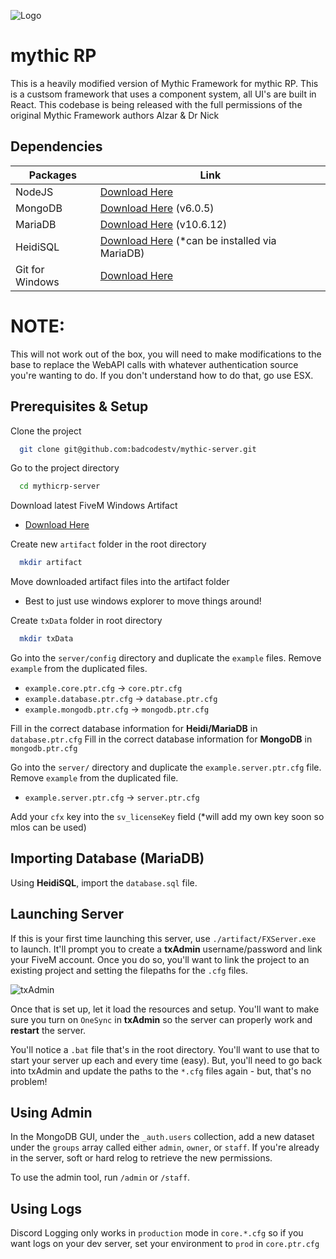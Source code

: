 ![Logo](https://i.ibb.co/Tm01NWq/banner.png)
# mythic RP
This is a heavily modified version of Mythic Framework for mythic RP. This is a custsom framework that uses a component system, all UI's are built in React. This codebase is being released with the full permissions of the original Mythic Framework authors Alzar & Dr Nick

## Dependencies

| Packages          | Link                                                                |
| ----------------- | ------------------------------------------------------------------ |
| NodeJS | [Download Here](https://nodejs.org/en/download?text=+) |
| MongoDB | [Download Here](https://www.mongodb.com/try/download/community) (v6.0.5) |
| MariaDB | [Download Here](https://mariadb.org/download/?t=mariadb&p=mariadb&r=10.6.12&os=windows&cpu=x86_64&pkg=msi&m=acorn) (v10.6.12)
| HeidiSQL | [Download Here](https://www.heidisql.com/download.php) (*can be installed via MariaDB)
| Git for Windows | [Download Here](https://git-scm.com/download/win)

# NOTE:
This will not work out of the box, you will need to make modifications to the base to replace the WebAPI calls with whatever authentication source you're wanting to do. If you don't understand how to do that, go use ESX.

## Prerequisites & Setup

Clone the project

```bash
  git clone git@github.com:badcodestv/mythic-server.git
```

Go to the project directory

```bash
  cd mythicrp-server
```

Download latest FiveM Windows Artifact
- [Download Here](https://runtime.fivem.net/artifacts/fivem/build_server_windows/master/)

Create new `artifact` folder in the root directory

```bash
  mkdir artifact
```

Move downloaded artifact files into the artifact folder
- Best to just use windows explorer to move things around!


Create `txData` folder in root directory

```bash
  mkdir txData
```

Go into the `server/config` directory and duplicate the `example` files. Remove `example` from the duplicated files.

- `example.core.ptr.cfg` -> `core.ptr.cfg`
- `example.database.ptr.cfg` -> `database.ptr.cfg`
- `example.mongodb.ptr.cfg` -> `mongodb.ptr.cfg`

Fill in the correct database information for **Heidi/MariaDB** in `database.ptr.cfg`
Fill in the correct database information for **MongoDB** in `mongodb.ptr.cfg`

Go into the `server/` directory and duplicate the `example.server.ptr.cfg` file. Remove `example` from the duplicated file.

- `example.server.ptr.cfg` -> `server.ptr.cfg`

Add your `cfx` key into the `sv_licenseKey` field (*will add my own key soon so mlos can be used)

## Importing Database (MariaDB)
Using **HeidiSQL**, import the `database.sql` file.

## Launching Server
If this is your first time launching this server, use `./artifact/FXServer.exe` to launch. It'll prompt you to create a **txAdmin** username/password and link your FiveM account. Once you do so, you'll want to link the project to an existing project and setting the filepaths for the `.cfg` files. 

![txAdmin](https://i.ibb.co/0yfp7Qt/txadmin.jpg)

Once that is set up, let it load the resources and setup. You'll want to make sure you turn on `OneSync` in **txAdmin** so the server can properly work and **restart** the server.

You'll notice a `.bat` file that's in the root directory. You'll want to use that to start your server up each and every time (easy). But, you'll need to go back into txAdmin and update the paths to the `*.cfg` files again - but, that's no problem!

## Using Admin

In the MongoDB GUI, under the `_auth.users` collection, add a new dataset under the `groups` array called either `admin`, `owner`, or `staff`. If you're already in the server, soft or hard relog to retrieve the new permissions. 

To use the admin tool, run `/admin` or `/staff`.

## Using Logs

Discord Logging only works in `production` mode in `core.*.cfg` so if you want logs on your dev server, set your environment to `prod` in `core.ptr.cfg`